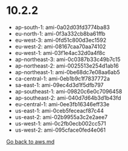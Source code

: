 
 # 10.2.2
- ap-south-1: ami-0a02d03fd3774ba83
- eu-north-1: ami-0f3a332cb8ba61ffb
- eu-west-3: ami-0fd51c800d3ec1592
- eu-west-2: ami-08167caa70aa74102
- eu-west-1: ami-03f1e4ac32d0a4f8c
- ap-northeast-3: ami-0c0387b33c49b7c15
- ap-northeast-2: ami-0025513e254d1ab16
- ap-northeast-1: ami-0be68dc7e08aa6ab5
- ca-central-1: ami-0eb1b9c1f7837772a
- sa-east-1: ami-09ec4d3d1f5dfb797
- ap-southeast-1: ami-09820c6e0c7096458
- ap-southeast-2: ami-040d7d64b3d1b43fd
- eu-central-1: ami-0ee3fb16346eff33e
- us-east-1: ami-0ceb5feceacf87c44
- us-east-2: ami-02b9955a3c2e2aee7
- us-west-1: ami-0c2fb0ecb002cc571
- us-west-2: ami-095cface0fed4e061

[Go back to aws.md](../../aws.md) 
